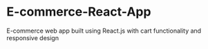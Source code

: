 # E-commerce-React-App
E-commerce web app built using React.js with cart functionality and responsive design

